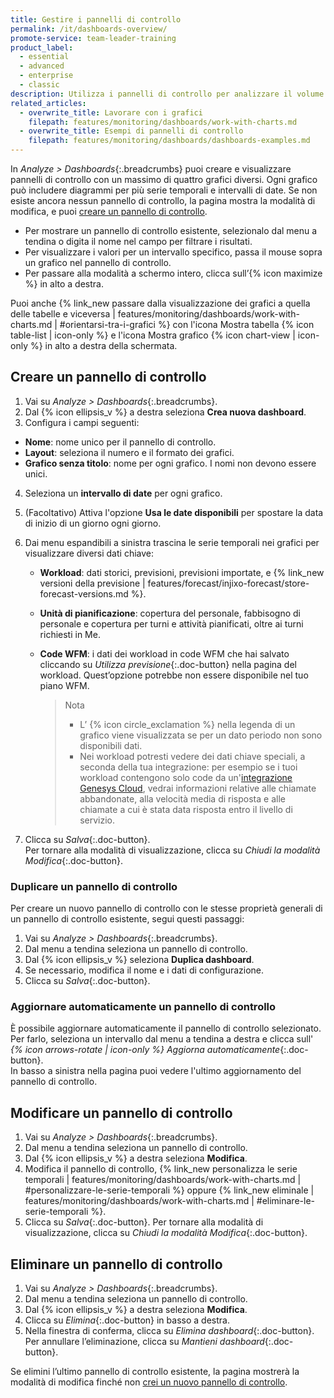 ```yaml
---
title: Gestire i pannelli di controllo
permalink: /it/dashboards-overview/
promote-service: team-leader-training
product_label:
  - essential
  - advanced
  - enterprise
  - classic
description: Utilizza i pannelli di controllo per analizzare il volume di contatto e il livello di occupazione.
related_articles:
  - overwrite_title: Lavorare con i grafici
    filepath: features/monitoring/dashboards/work-with-charts.md
  - overwrite_title: Esempi di pannelli di controllo
    filepath: features/monitoring/dashboards/dashboards-examples.md
---
```


In _Analyze > Dashboards_{:.breadcrumbs} puoi creare e visualizzare pannelli di controllo con un massimo di quattro grafici diversi. Ogni grafico può includere diagrammi per più serie temporali e intervalli di date. Se non esiste ancora nessun pannello di controllo, la pagina mostra la modalità di modifica, e puoi [creare un pannello di controllo](#creare-un-pannello-di-controllo).

- Per mostrare un pannello di controllo esistente, selezionalo dal menu a tendina o digita il nome nel campo per filtrare i risultati.  
- Per visualizzare i valori per un intervallo specifico, passa il mouse sopra un grafico nel pannello di controllo.
- Per passare alla modalità a schermo intero, clicca sull’{% icon maximize %} in alto a destra.

Puoi anche {% link_new passare dalla visualizzazione dei grafici a quella delle tabelle e viceversa | features/monitoring/dashboards/work-with-charts.md | #orientarsi-tra-i-grafici %} con l'icona Mostra tabella {% icon table-list | icon-only %} e l'icona Mostra grafico {% icon chart-view | icon-only %} in alto a destra della schermata.

## Creare un pannello di controllo

1. Vai su _Analyze > Dashboards_{:.breadcrumbs}.
2. Dal {% icon ellipsis_v %} a destra seleziona **Crea nuova dashboard**.
3. Configura i campi seguenti:
  - **Nome**: nome unico per il pannello di controllo.
  - **Layout**: seleziona il numero e il formato dei grafici.
  - **Grafico senza titolo**: nome per ogni grafico. I nomi non devono essere unici.
4. Seleziona un **intervallo di date** per ogni grafico.
5. (Facoltativo) Attiva l'opzione **Usa le date disponibili** per spostare la data di inizio di un giorno ogni giorno.
6. Dai menu espandibili a sinistra trascina le serie temporali nei grafici per visualizzare diversi dati chiave:
   - **Workload**: dati storici, previsioni, previsioni importate, e {% link_new versioni della previsione | features/forecast/injixo-forecast/store-forecast-versions.md %}.
   - **Unità di pianificazione**: copertura del personale, fabbisogno di personale e copertura per turni e attività pianificati, oltre ai turni richiesti in Me.
   - **Code WFM**: i dati dei workload in code WFM che hai salvato cliccando su _Utilizza previsione_{:.doc-button} nella pagina del workload. Quest’opzione potrebbe non essere disponibile nel tuo piano WFM. 

      > Nota
      >
      > - L’ {% icon circle_exclamation %} nella legenda di un grafico viene visualizzata se per un dato periodo non sono disponibili dati.
      > - Nei workload potresti vedere dei dati chiave speciali, a seconda della tua integrazione: per esempio se i tuoi workload contengono solo code da un'[integrazione Genesys Cloud](/add-genesys-cloud-integration/), vedrai informazioni relative alle chiamate abbandonate, alla velocità media di risposta e alle chiamate a cui è stata data risposta entro il livello di servizio.

7. Clicca su _Salva_{:.doc-button}.<br>Per tornare alla modalità di visualizzazione, clicca su _Chiudi la modalità Modifica_{:.doc-button}.

### Duplicare un pannello di controllo

Per creare un nuovo pannello di controllo con le stesse proprietà generali di un pannello di controllo esistente, segui questi passaggi:
1. Vai su _Analyze > Dashboards_{:.breadcrumbs}.
2. Dal menu a tendina seleziona un pannello di controllo.
3. Dal {% icon ellipsis_v %} seleziona **Duplica dashboard**.
4. Se necessario, modifica il nome e i dati di configurazione.
5. Clicca su _Salva_{:.doc-button}.

### Aggiornare automaticamente un pannello di controllo

È possibile aggiornare automaticamente il pannello di controllo selezionato. Per farlo, seleziona un intervallo dal menu a tendina a destra e clicca sull' _{% icon arrows-rotate | icon-only %} Aggiorna automaticamente_{:.doc-button}.<br>In basso a sinistra nella pagina puoi vedere l'ultimo aggiornamento del pannello di controllo.

## Modificare un pannello di controllo

1. Vai su _Analyze > Dashboards_{:.breadcrumbs}.
2. Dal menu a tendina seleziona un pannello di controllo.
3. Dal {% icon ellipsis_v %} a destra seleziona **Modifica**.
4. Modifica il pannello di controllo, {% link_new personalizza le serie temporali | features/monitoring/dashboards/work-with-charts.md | #personalizzare-le-serie-temporali %} oppure {% link_new eliminale | features/monitoring/dashboards/work-with-charts.md | #eliminare-le-serie-temporali %}.
5. Clicca su _Salva_{:.doc-button}. Per tornare alla modalità di visualizzazione, clicca su _Chiudi la modalità Modifica_{:.doc-button}.

## Eliminare un pannello di controllo

1. Vai su _Analyze > Dashboards_{:.breadcrumbs}.
2. Dal menu a tendina seleziona un pannello di controllo.
3. Dal {% icon ellipsis_v %} a destra seleziona **Modifica**.
4. Clicca su _Elimina_{:.doc-button} in basso a destra.  
5. Nella finestra di conferma, clicca su _Elimina dashboard_{:.doc-button}.<br> Per annullare l’eliminazione, clicca su _Mantieni dashboard_{:.doc-button}.

Se elimini l’ultimo pannello di controllo esistente, la pagina mostrerà la modalità di modifica finché non [crei un nuovo pannello di controllo](#creare-un-pannello-di-controllo).
